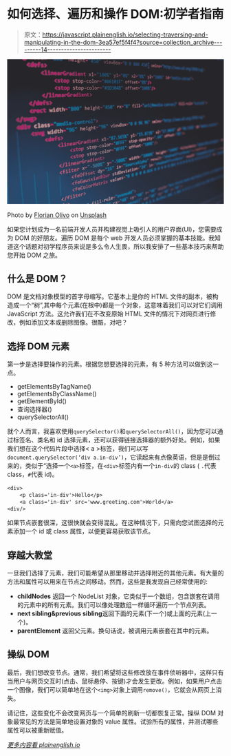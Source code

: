 # 如何选择、遍历和操作 DOM:初学者指南

> 原文：<https://javascript.plainenglish.io/selecting-traversing-and-manipulating-in-the-dom-3ea57ef5f4f4?source=collection_archive---------14----------------------->

![](img/c4eed527a35304b867ca3c14fcac8d92.png)

Photo by [Florian Olivo](https://unsplash.com/@florianolv?utm_source=medium&utm_medium=referral) on [Unsplash](https://unsplash.com?utm_source=medium&utm_medium=referral)

如果您计划成为一名前端开发人员并构建视觉上吸引人的用户界面(UI)，您需要成为 DOM 的好朋友。遍历 DOM 是每个 web 开发人员必须掌握的基本技能。我知道这个话题对初学程序员来说是多么令人生畏，所以我安排了一些基本技巧来帮助您开始 DOM 之旅。

## 什么是 DOM？

DOM 是文档对象模型的首字母缩写。它基本上是你的 HTML 文件的副本，被构造成一个“树”,其中每个元素(在根中)都是一个对象，这意味着我们可以对它们调用 JavaScript 方法。这允许我们在不改变原始 HTML 文件的情况下对网页进行修改，例如添加文本或删除图像。很酷，对吧？

## 选择 DOM 元素

第一步是选择要操作的元素。根据您想要选择的元素，有 5 种方法可以做到这一点。

*   getElementsByTagName()
*   getElementsByClassName()
*   getElementById()
*   查询选择器()
*   querySelectorAll()

就个人而言，我喜欢使用`querySelector()`和`querySelectorAll()`，因为您可以通过标签名、类名和 id 选择元素，还可以获得链接选择器的额外好处。例如，如果我们想在这个代码片段中选择< a >标签，我们可以写`document.querySelector(‘div a.in-div’)`，它读起来有点像英语，但是是倒过来的，类似于“选择一个`<a>`标签，在`<div>`标签内有一个`in-div`的 class ( `.`代表 class，`#`代表 id)。

```
<div>
    <p class='in-div'>Hello</p>
    <a class='in-div' src='www.greeting.com'>World</a>
<div/>
```

如果节点嵌套很深，这很快就会变得混乱。在这种情况下，只需向您试图选择的元素添加一个 id 或 class 属性，以便更容易获取该节点。

## 穿越大教堂

一旦我们选择了元素，我们可能希望从那里移动并选择附近的其他元素。有大量的方法和属性可以用来在节点之间移动。然而，这些是我发现自己经常使用的:

*   **childNodes** 返回一个 NodeList 对象，它类似于一个数组，包含嵌套在调用的元素中的所有元素。我们可以像处理数组一样循环遍历一个节点列表。
*   **next sibling&previous sibling**返回下面的元素(下一个)或上面的元素(上一个)。
*   **parentElement** 返回父元素。换句话说，被调用元素嵌套在其中的元素。

## 操纵 DOM

最后，我们想改变节点。通常，我们希望将这些修改放在事件侦听器中，这样只有当用户与网页交互时(点击、鼠标悬停、按键)才会发生更改。例如，如果用户点击一个图像，我们可以简单地在这个`<img>`对象上调用`remove()`，它就会从网页上消失。

请记住，这些变化不会改变网页与一个简单的刷新一切都恢复正常。操纵 DOM 对象最常见的方法是简单地设置对象的 value 属性。试验所有的属性，并测试哪些属性可以被重新赋值。

[*更多内容看 plainenglish.io*](http://plainenglish.io/)